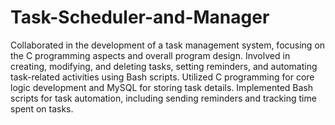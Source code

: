 # Task-Scheduler-and-Manager
Collaborated in the development of a task management system, focusing on the C programming aspects and overall program design.
Involved in creating, modifying, and deleting tasks, setting reminders, and automating task-related activities using Bash scripts.
Utilized C programming for core logic development and MySQL for storing task details.
Implemented Bash scripts for task automation, including sending reminders and tracking time spent on tasks.
